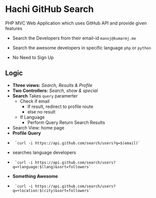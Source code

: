 # Hachi GitHub Search
PHP MVC Web Application which uses GitHub API and provide given features

- Search the Developers from their email-id
        `manoj@kumarmj.me`
- Search the awesome developers in specific language `php` or `python`

- No Need to Sign Up

## Logic

 - **Three views:** *Search, Results & Profile*
 - **Two Controllers:** *Search, show & special*
 - **Search** Takes `query` paramerter
   - Check if email
     - If result, redirect to profile route
     - else no result
   - If Language
     - Perform Query Return Search Results
 - Search View: home page
 - **Profile Query**
 - 
        `curl -i https://api.github.com/search/users?q=$(email)`
 - searches language developers
 - 
        `curl -i https://api.github.com/search/users?q=+language:$(lang)&sort=followers`
 - **Something Awesome**
 - 
        `curl -i https://api.github.com/search/users?q=+location:$(city)&sort=followers`

